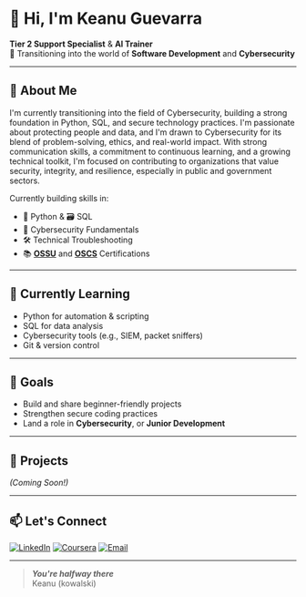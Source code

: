 # 👋 Hi, I'm Keanu Guevarra

**Tier 2 Support Specialist** & **AI Trainer**  
🚀 Transitioning into the world of **Software Development** and **Cybersecurity**

---

## 🌱 About Me

I'm currently transitioning into the field of Cybersecurity, building a strong foundation in Python, SQL, and secure technology practices. I'm passionate about protecting people and data, and I'm drawn to Cybersecurity for its blend of problem-solving, ethics, and real-world impact. With strong communication skills, a commitment to continuous learning, and a growing technical toolkit, I'm focused on contributing to organizations that value security, integrity, and resilience, especially in public and government sectors.

Currently building skills in:

- 🐍 Python & 🗃️ SQL
- 🔐 Cybersecurity Fundamentals
- 🛠️ Technical Troubleshooting
- 📚 **[OSSU](https://github.com/kowalski-codes/OSSU-Computer-Science)** and **[OSCS](https://github.com/kowalski-codes/OSCS)** Certifications

---

## 🧠 Currently Learning

- Python for automation & scripting  
- SQL for data analysis  
- Cybersecurity tools (e.g., SIEM, packet sniffers)  
- Git & version control

---

## 🎯 Goals

- Build and share beginner-friendly projects  
- Strengthen secure coding practices  
- Land a role in **Cybersecurity**, or **Junior Development**

---

## 📂 Projects
_(Coming Soon!)_

---

## 📫 Let's Connect
[![LinkedIn](https://img.shields.io/badge/LinkedIn-0A66C2?style=for-the-badge&logo=linkedin&logoColor=white)](https://www.linkedin.com/in/keannu-guevarra-8baa222b0)
[![Coursera](https://img.shields.io/badge/Coursera-white?style=for-the-badge&logo=coursera&logoColor=blue)](https://www.coursera.org/user/92060da2ee73034fa4dd0c5e08e5084a)
[![Email](https://img.shields.io/badge/Email-D14836?style=for-the-badge&logo=gmail&logoColor=white)](mailto:prekowalski@gmail.com)

---

> **_You're halfway there_**  
> Keanu (kowalski)

<!--
# 👋 Hi, I'm Keannu Guevarra #
### Tier 2 Support Specialist & AI Trainer

**🚀 Transitioning into the world of Software Development and Cybersecurity**

**💻 Currently learning: Python, SQL, and fundamental IT/Dev skills**

**🔧 Tools & Technologies I'm Learning:**
* Python
* SQL
* Git & GitHub
* Command Line
* Cybersecurity Basics (SIEM, Packet Sniffing, etc.)

**📈 Current Goals**
* Build and share beginner-friendly Python projects
* Learn secure coding practices
* Explore cybersecurity labs and challenges
* Contribute to open-source projects

**📂 Projects (Coming Soon!)**

**📫 Let's Connect**
* LinkedIn: www.linkedin.com/in/keannu-guevarra-8baa222b0
* Email: prekowalski@gmail.com
-->


<!--
Resume & Portfolio: (add when ready)
-->

<!--
**kowalski-codes/kowalski-codes** is a ✨ _special_ ✨ repository because its `README.md` (this file) appears on your GitHub profile.

Here are some ideas to get you started:

- 🔭 I’m currently working on ...
- 🌱 I’m currently learning ...
- 👯 I’m looking to collaborate on ...
- 🤔 I’m looking for help with ...
- 💬 Ask me about ...
- 📫 How to reach me: ...
- 😄 Pronouns: ...
- ⚡ Fun fact: ...
-->

